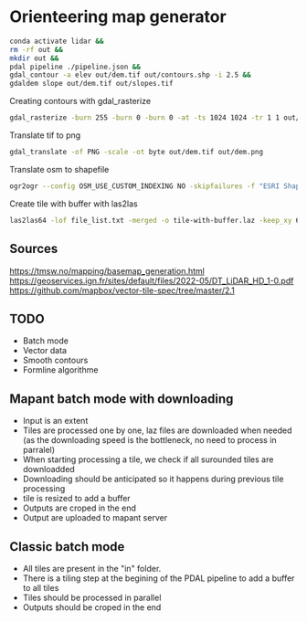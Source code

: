 # Orienteering map generator

```sh
conda activate lidar &&
rm -rf out &&
mkdir out &&
pdal pipeline ./pipeline.json &&
gdal_contour -a elev out/dem.tif out/contours.shp -i 2.5 &&
gdaldem slope out/dem.tif out/slopes.tif
```

Creating contours with gdal_rasterize

```sh
gdal_rasterize -burn 255 -burn 0 -burn 0 -at -ts 1024 1024 -tr 1 1 out/contours.shp out/contours.tif
```

Translate tif to png

```sh
gdal_translate -of PNG -scale -ot byte out/dem.tif out/dem.png
```

Translate osm to shapefile

```sh
ogr2ogr --config OSM_USE_CUSTOM_INDEXING NO -skipfailures -f "ESRI Shapefile" out/map.shp in/map.osm
```

Create tile with buffer with las2las

```sh
las2las64 -lof file_list.txt -merged -o tile-with-buffer.laz -keep_xy 615800 6162800 617200 6164200
```

## Sources

https://tmsw.no/mapping/basemap_generation.html
https://geoservices.ign.fr/sites/default/files/2022-05/DT_LiDAR_HD_1-0.pdf
https://github.com/mapbox/vector-tile-spec/tree/master/2.1

## TODO

- Batch mode
- Vector data
- Smooth contours
- Formline algorithme

## Mapant batch mode with downloading

- Input is an extent
- Tiles are processed one by one, laz files are downloaded when needed (as the downloading speed is the bottleneck, no need to process in parralel)
- When starting processing a tile, we check if all surounded tiles are downloadded
- Downloading should be anticipated so it happens during previous tile processing
- tile is resized to add a buffer
- Outputs are croped in the end
- Output are uploaded to mapant server

## Classic batch mode

- All tiles are present in the "in" folder.
- There is a tiling step at the begining of the PDAL pipeline to add a buffer to all tiles
- Tiles should be processed in parallel
- Outputs should be croped in the end
